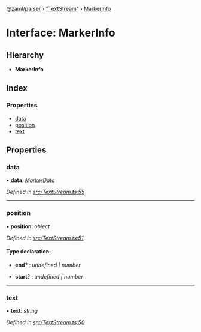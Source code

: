 [@zaml/parser](../README.md) › ["TextStream"](../modules/_textstream_.md) › [MarkerInfo](_textstream_.markerinfo.md)

# Interface: MarkerInfo

## Hierarchy

* **MarkerInfo**

## Index

### Properties

* [data](_textstream_.markerinfo.md#data)
* [position](_textstream_.markerinfo.md#position)
* [text](_textstream_.markerinfo.md#text)

## Properties

###  data

• **data**: *[MarkerData](../modules/_textstream_.md#markerdata)*

*Defined in [src/TextStream.ts:55](https://github.com/nexushubs/zaml-lang/blob/ee5fea7/packages/zaml-parser/src/TextStream.ts#L55)*

___

###  position

• **position**: *object*

*Defined in [src/TextStream.ts:51](https://github.com/nexushubs/zaml-lang/blob/ee5fea7/packages/zaml-parser/src/TextStream.ts#L51)*

#### Type declaration:

* **end**? : *undefined | number*

* **start**? : *undefined | number*

___

###  text

• **text**: *string*

*Defined in [src/TextStream.ts:50](https://github.com/nexushubs/zaml-lang/blob/ee5fea7/packages/zaml-parser/src/TextStream.ts#L50)*
